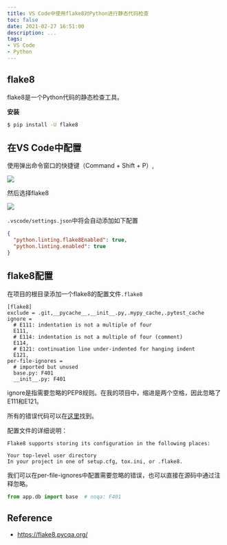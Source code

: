 ```yaml
---
title: VS Code中使用flake8对Python进行静态代码检查
toc: false
date: 2021-02-27 16:51:00
description: ...
tags:
- VS Code
- Python
---
```


## flake8

flake8是一个Python代码的静态检查工具。

**安装**

```bash
$ pip install -U flake8
```

## 在VS Code中配置

使用弹出命令窗口的快捷键（Command + Shift + P）,

![](/images/flake8-01.png)

然后选择flake8

![](/images/flake8-02.png)

`.vscode/settings.json`中将会自动添加如下配置

```json
{
  "python.linting.flake8Enabled": true,
  "python.linting.enabled": true
}
```

## flake8配置

在项目的根目录添加一个flake8的配置文件`.flake8`

```
[flake8]
exclude = .git,__pycache__,__init__.py,.mypy_cache,.pytest_cache
ignore =
  # E111: indentation is not a multiple of four
  E111,
  # E114: indentation is not a multiple of four (comment)
  E114,
  # E121: continuation line under-indented for hanging indent
  E121,
per-file-ignores = 
  # imported but unused
  base.py: F401
  __init__.py: F401
```

ignore是指需要忽略的PEP8规则。在我的项目中，缩进是两个空格，因此忽略了E111和E121。

所有的错误代码可以在[这里](https://pep8.readthedocs.io/en/release-1.7.x/intro.html#error-codes)找到。

配置文件的详细说明：

```
Flake8 supports storing its configuration in the following places:

Your top-level user directory
In your project in one of setup.cfg, tox.ini, or .flake8.
```

我们可以在per-file-ignores中配置需要忽略的错误，也可以直接在源码中通过注释忽略。

```python
from app.db import base  # noqa: F401
```

## Reference

- https://flake8.pycqa.org/

